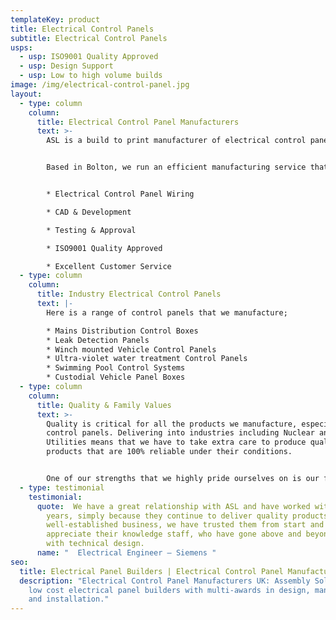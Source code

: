 ```yaml
---
templateKey: product
title: Electrical Control Panels
subtitle: Electrical Control Panels
usps:
  - usp: ISO9001 Quality Approved
  - usp: Design Support
  - usp: Low to high volume builds
image: /img/electrical-control-panel.jpg
layout:
  - type: column
    column:
      title: Electrical Control Panel Manufacturers
      text: >-
        ASL is a build to print manufacturer of electrical control panels.   


        Based in Bolton, we run an efficient manufacturing service that covers a range of control panel types, from small simple box build to highly complex panel build assembly. 


        * Electrical Control Panel Wiring

        * CAD & Development 

        * Testing & Approval

        * ISO9001 Quality Approved

        * Excellent Customer Service
  - type: column
    column:
      title: Industry Electrical Control Panels 
      text: |-
        Here is a range of control panels that we manufacture; 

        * Mains Distribution Control Boxes
        * Leak Detection Panels
        * Winch mounted Vehicle Control Panels
        * Ultra-violet water treatment Control Panels
        * Swimming Pool Control Systems
        * Custodial Vehicle Panel Boxes
  - type: column
    column:
      title: Quality & Family Values  
      text: >-
        Quality is critical for all the products we manufacture, especially
        control panels. Delivering into industries including Nuclear and
        Utilities means that we have to take extra care to produce quality
        products that are 100% reliable under their conditions.  


        One of our strengths that we highly pride ourselves on is our family values. As a family-run business owned by the second generation, we are passionate about maintaining a happy and healthy workforce, and also building close partnerships with our customers.
  - type: testimonial
    testimonial:
      quote:  We have a great relationship with ASL and have worked with them for many
        years, simply because they continue to deliver quality products. Being a
        well-established business, we have trusted them from start and
        appreciate their knowledge staff, who have gone above and beyond to help
        with technical design.
      name: "  Electrical Engineer – Siemens "
seo:
  title: Electrical Panel Builders | Electrical Control Panel Manufacturers UK
  description: "Electrical Control Panel Manufacturers UK: Assembly Solutions are
    low cost electrical panel builders with multi-awards in design, manufacture
    and installation."
---
```

